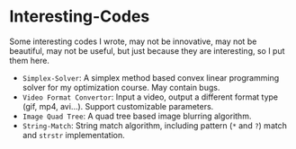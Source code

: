 # Interesting-Codes

Some interesting codes I wrote, may not be innovative, may not be beautiful, may not be useful, but just because they are interesting, so I put them here.

+ `Simplex-Solver`: A simplex method based convex linear programming solver for my optimization course. May contain bugs.
+ `Video Format Convertor`: Input a video, output a different format type (gif, mp4, avi...). Support customizable parameters. 
+ `Image Quad Tree`: A quad tree based image blurring algorithm.
+ `String-Match`: String match algorithm, including pattern (`*` and `?`) match and `strstr` implementation.

